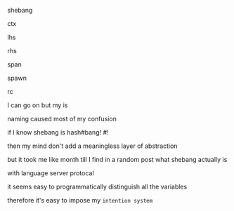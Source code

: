 shebang

ctx

lhs

rhs

span

spawn

rc

I can go on but my is

naming caused most of my confusion

if I know shebang is hash#bang! #!

then my mind don't add a meaningless layer of abstraction

but it took me like month till I find in a random post what shebang actually is

with language server protocal

it seems easy to programmatically distinguish all the variables

therefore it's easy to impose my `intention system`
